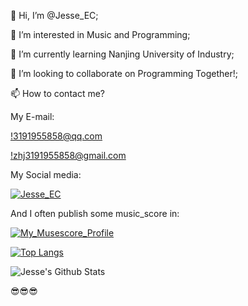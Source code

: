 👋 Hi, I’m @Jesse_EC;

👀 I’m interested in Music and Programming;

🌱 I’m currently learning Nanjing University of Industry;

💞️ I’m looking to collaborate on Programming Together!;

📫 How to contact me?

My E-mail:

[!3191955858@qq.com](https://img.shields.io/badge/QQ_Mail-3191955858@qq.com-blue)

[!zhj3191955858@gmail.com](https://img.shields.io/badge/Google_Mail-zhj3191955858Qgmail.com-red)  


My Social media:    

[![Jesse_EC](https://img.shields.io/badge/Bilibili-Jesse_EC-pink)](https://space.bilibili.com/474319456)

And I often publish some music_score in:      

[![My_Musescore_Profile](https://img.shields.io/badge/Orchestral-Musescore-blue)](https://musescore.com/user/57234246)

[![Top Langs](https://github-readme-stats.vercel.app/api/top-langs/?username=JesseZ332623)](https://github.com/anuraghazra/github-readme-stats)

![Jesse's Github Stats](https://github-readme-stats.vercel.app/api?username=JesseZ332623&show_icons=true&theme=radical)



😎😎😎
